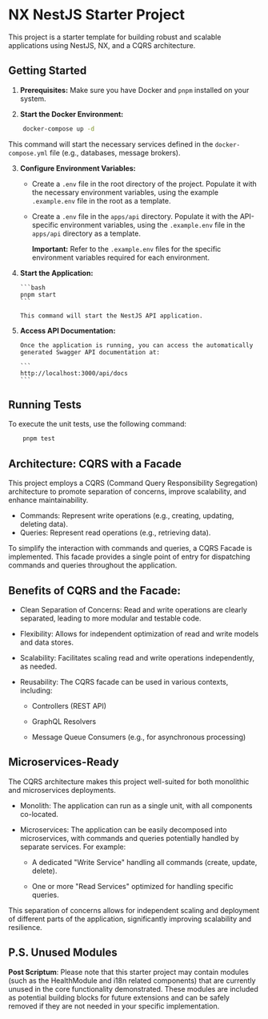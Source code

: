 # NX NestJS Starter Project

This project is a starter template for building robust and scalable applications using
NestJS, NX, and a CQRS architecture.

## Getting Started

1.  **Prerequisites:** Make sure you have Docker and `pnpm` installed on your system.

2.  **Start the Docker Environment:**

```bash
	docker-compose up -d
```

This command will start the necessary services defined in the `docker-compose.yml` file
(e.g., databases, message brokers).

3.  **Configure Environment Variables:**

    - Create a `.env` file in the root directory of the project. Populate it with the
      necessary environment variables, using the example `.example.env` file in the root
      as a template.
    - Create a `.env` file in the `apps/api` directory. Populate it with the API-specific
      environment variables, using the `.example.env` file in the `apps/api` directory as
      a template.

      **Important:** Refer to the `.example.env` files for the specific environment
      variables required for each environment.

4.  **Start the Application:**

        ```bash
        pnpm start
        ```

        This command will start the NestJS API application.

5.  **Access API Documentation:**

        Once the application is running, you can access the automatically generated Swagger API documentation at:

        ```
        http://localhost:3000/api/docs
        ```

## Running Tests

To execute the unit tests, use the following command:

```bash
	pnpm test
```

## Architecture: CQRS with a Facade

This project employs a CQRS (Command Query Responsibility Segregation) architecture to
promote separation of concerns, improve scalability, and enhance maintainability.

- Commands: Represent write operations (e.g., creating, updating, deleting data).
- Queries: Represent read operations (e.g., retrieving data).

To simplify the interaction with commands and queries, a CQRS Facade is implemented. This
facade provides a single point of entry for dispatching commands and queries throughout
the application.

## Benefits of CQRS and the Facade:

- Clean Separation of Concerns: Read and write operations are clearly separated, leading
  to more modular and testable code.

- Flexibility: Allows for independent optimization of read and write models and data
  stores.

- Scalability: Facilitates scaling read and write operations independently, as needed.

- Reusability: The CQRS facade can be used in various contexts, including:

  - Controllers (REST API)

  - GraphQL Resolvers

  - Message Queue Consumers (e.g., for asynchronous processing)

## Microservices-Ready

The CQRS architecture makes this project well-suited for both monolithic and microservices
deployments.

- Monolith: The application can run as a single unit, with all components co-located.

- Microservices: The application can be easily decomposed into microservices, with
  commands and queries potentially handled by separate services. For example:

  - A dedicated "Write Service" handling all commands (create, update, delete).

  - One or more "Read Services" optimized for handling specific queries.

This separation of concerns allows for independent scaling and deployment of different
parts of the application, significantly improving scalability and resilience.

## P.S. Unused Modules

**Post Scriptum**: Please note that this starter project may contain modules (such as the
HealthModule and i18n related components) that are currently unused in the core
functionality demonstrated. These modules are included as potential building blocks for
future extensions and can be safely removed if they are not needed in your specific
implementation.
